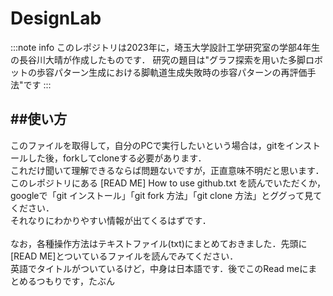 # DesignLab

:::note info
このレポジトリは2023年に，埼玉大学設計工学研究室の学部4年生の長谷川大晴が作成したものです．
研究の題目は"グラフ探索を用いた多脚ロボットの歩容パターン生成における脚軌道生成失敗時の歩容パターンの再評価手法"です
:::

##使い方
---
このファイルを取得して，自分のPCで実行したいという場合は，gitをインストールした後，forkしてcloneする必要があります．<br>
これだけ聞いて理解できるならば問題ないですが，正直意味不明だと思います．<br>
このレポジトリにある [READ ME] How to use github.txt を読んでいただくか，googleで「git インストール」「git fork 方法」「git clone 方法」とググって見てください．<br>
それなりにわかりやすい情報が出てくるはずです．<br>
<br>
なお，各種操作方法はテキストファイル(txt)にまとめておきました．先頭に[READ ME]とついているファイルを読んでみてください．<br>
英語でタイトルがついているけど，中身は日本語です．後でこのRead meにまとめるつもりです，たぶん
